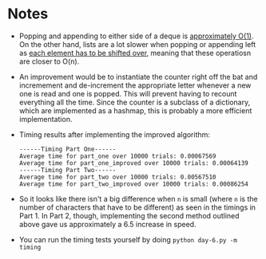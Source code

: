 # Notes

* Popping and appending to either side of a deque is [approximately O(1)](https://docs.python.org/3/library/collections.html#collections.deque). On the other hand, lists are a lot slower when popping or appending left as [each element has to be shifted over](https://docs.python.org/3/tutorial/datastructures.html#using-lists-as-queues), meaning that these operatiosn are closer to  O(n).
* An improvement would be to instantiate the counter right off the bat and incremement and de-increment the appropriate letter whenever a new one is read and one is popped. This will prevent having to recount everything all the time. Since the counter is a subclass of a dictionary, which are implemented as a hashmap, this is probably a more efficient implementation.
* Timing results after implementing the improved algorithm:

    ```
    ------Timing Part One------
    Average time for part_one over 10000 trials: 0.00067569
    Average time for part_one_improved over 10000 trials: 0.00064139
    ------Timing Part Two------
    Average time for part_two over 10000 trials: 0.00567510
    Average time for part_two_improved over 10000 trials: 0.00086254
    ```

* So it looks like there isn't a big difference when `n` is small (where `n` is the number of characters that have to be different) as seen in the timings in Part 1. In Part 2, though, implementing the second method outlined above gave us approximately a 6.5 increase in speed.
* You can run the timing tests yourself by doing `python day-6.py -m timing`

